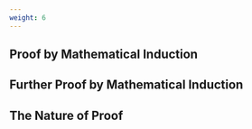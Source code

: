 ```yaml
---
weight: 6
---
```


## Proof by Mathematical Induction

## Further Proof by Mathematical Induction

## The Nature of Proof